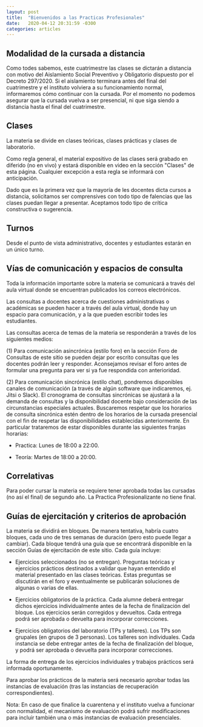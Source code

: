 ```yaml
---
layout: post
title:  "Bienvenidos a las Practicas Profesionales"
date:   2020-04-12 20:31:59 -0300
categories: articles
---
```

## Modalidad de la cursada a distancia

Como todes sabemos, este cuatrimestre las clases se dictarán a distancia con
motivo del Aislamiento Social Preventivo y Obligatorio dispuesto por el Decreto
297/2020. Si el aislamiento terminara antes del final del cuatrimestre y el
instituto volviera a su funcionamiento normal, informaremos cómo continuar con
la cursada. Por el momento no podemos asegurar que la cursada vuelva a ser
presencial, ni que siga siendo a distancia hasta el final del cuatrimestre.

## Clases

La materia se divide en clases teóricas, clases prácticas y clases de
laboratorio.

Como regla general, el material expositivo de las clases será grabado en
diferido (no en vivo) y estará disponible en video en la sección "Clases" de
esta página. Cualquier excepción a esta regla se informará con anticipación.

Dado que es la primera vez que la mayoría de les docentes dicta cursos a
distancia, solicitamos ser comprensives con todo tipo de falencias que las
clases puedan llegar a presentar. Aceptamos todo tipo de crítica constructiva o
sugerencia.

## Turnos

Desde el punto de vista administrativo, docentes y estudiantes estarán en un
único turno.

## Vías de comunicación y espacios de consulta

Toda la información importante sobre la materia se comunicará a través del aula
virtual donde se encuentran publicados los correos electrónicos.

Las consultas a docentes acerca de cuestiones administrativas o académicas se
pueden hacer a través del aula virtual, donde hay un espacio para comunicación,
y a la que pueden escribir todes les estudiantes.

Las consultas acerca de temas de la materia se responderán a través de los
siguientes medios:

(1) Para comunicación asincrónica (estilo foro) en la sección Foro de Consultas
de este sitio se pueden dejar por escrito consultas que les docentes podrán
leer y responder. Aconsejamos revisar el foro antes de formular una pregunta
para ver si ya fue respondida con anterioridad.

(2) Para comunicación sincrónica (estilo chat), pondremos disponibles canales
de comunicación (a través de algún software que indicaremos, ej. Jitsi o Slack).
 El cronograma de consultas sincrónicas se ajustará a la demanda de consultas y
 la disponibilidad docente bajo consideración de las circunstancias especiales
 actuales. Buscaremos respetar que los horarios de consulta sincrónica estén
 dentro de los horarios de la cursada presencial con el fin de respetar las
 disponibilidades establecidas anteriormente. En particular trataremos de estar
 disponibles durante las siguientes franjas horarias:

- Practica: Lunes de 18:00 a 22:00.

- Teoría: Martes de 18:00 a 20:00.

## Correlativas

Para poder cursar la materia se requiere tener aprobada todas las cursadas
(no así el final) de segundo año. La Practica Profesionalizante no tiene final.

## Guías de ejercitación y criterios de aprobación

La materia se dividirá en bloques. De manera tentativa, habría cuatro bloques,
cada uno de tres semanas de duración (pero esto puede llegar a cambiar). Cada
bloque tendrá una guía que se encontrará disponible en la sección Guías de
ejercitación de este sitio. Cada guía incluye:

- Ejercicios seleccionados (no se entregan). Preguntas teóricas y ejercicios
prácticos destinados a validar que hayan entendido el material presentado en
las clases teóricas. Estas preguntas se discutirán en el foro y eventualmente
se publicarán soluciones de algunas o varias de ellas.

- Ejercicios obligatorios de la práctica. Cada alumne deberá entregar dichos
ejercicios individualmente antes de la fecha de finalización del bloque. Los
ejercicios serán corregidos y devueltos. Cada entrega podrá ser aprobada o
devuelta para incorporar correcciones.

- Ejercicios obligatorios del laboratorio (TPs y talleres). Los TPs son
grupales (en grupos de 3 personas). Los talleres son individuales. Cada
instancia se debe entregar antes de la fecha de finalización del bloque, y
podrá ser aprobada o devuelta para incorporar correcciones.

La forma de entrega de los ejercicios individuales y trabajos prácticos será
informada oportunamente.

Para aprobar los prácticos de la materia será necesario aprobar todas las
instancias de evaluación (tras las instancias de recuperación correspondientes).

Nota: En caso de que finalice la cuarentena y el instituto vuelva a funcionar
con normalidad, el mecanismo de evaluación podrá sufrir modificaciones para
incluir también una o más instancias de evaluación presenciales.
